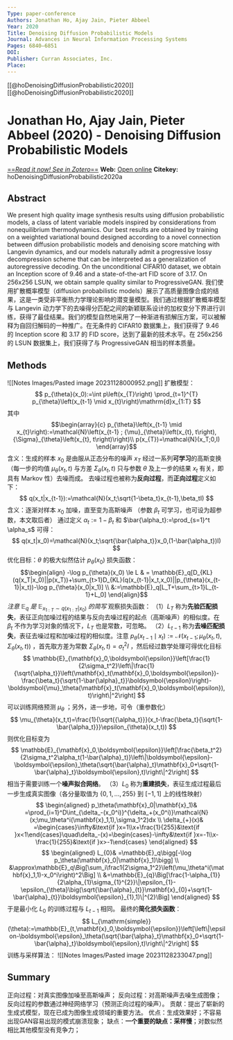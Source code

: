 ```yaml
---
Type: paper-conference
Authors: Jonathan Ho, Ajay Jain, Pieter Abbeel
Year: 2020
Title: Denoising Diffusion Probabilistic Models
Journal: Advances in Neural Information Processing Systems
Pages: 6840–6851
DOI: 
Publisher: Curran Associates, Inc.
Place: 
---
```

[[@hoDenoisingDiffusionProbabilistic2020]][[@hoDenoisingDiffusionProbabilistic2020]]
# Jonathan Ho, Ajay Jain, Pieter Abbeel (2020) - Denoising Diffusion Probabilistic Models

[==_Read it now! See in Zotero_==](zotero://select/items/@hoDenoisingDiffusionProbabilistic2020a)
**Web:** [Open online](https://proceedings.neurips.cc/paper/2020/hash/4c5bcfec8584af0d967f1ab10179ca4b-Abstract.html)
**Citekey:** hoDenoisingDiffusionProbabilistic2020a

## Abstract

We present high quality image synthesis results using diffusion probabilistic models, a class of latent variable models inspired by considerations from nonequilibrium thermodynamics. Our best results are obtained by training on a weighted variational bound designed according to a novel connection between diffusion probabilistic models and denoising score matching with Langevin dynamics, and our models naturally admit a progressive lossy decompression scheme that can be interpreted as a generalization of autoregressive decoding. On the unconditional CIFAR10 dataset, we obtain an Inception score of 9.46 and a state-of-the-art FID score of 3.17. On 256x256 LSUN, we obtain sample quality similar to ProgressiveGAN.
我们使用扩散概率模型（diffusion probabilistic models）展示了高质量图像合成的结果，这是一类受非平衡热力学理论影响的潜变量模型。我们通过根据扩散概率模型与 Langevin 动力学下的去噪得分匹配之间的新颖联系设计的加权变分下界进行训练，获得了最佳结果。我们的模型自然地采用了一种渐进有损解压方案，可以被解释为自回归解码的一种推广。在无条件的 CIFAR10 数据集上，我们获得了 9.46 的 Inception score 和 3.17 的 FID score，达到了最新的技术水平。在 256x256 的 LSUN 数据集上，我们获得了与 ProgressiveGAN 相当的样本质量。

## Methods

![[Notes Images/Pasted image 20231128000952.png]]
扩散模型：
$$
p_{\theta}(x_0):=​\int p\left(x_{T}\right) \prod_{t=1}^{T} p_{\theta}\left(x_{t-1} \mid x_{t}\right)\mathrm{d}x_{1:T}
$$
其中
$$\begin{array}{c}
p_{\theta}\left(x_{t-1} \mid x_{t}\right):=\mathcal{N}\left(x_{t-1} ; {\mu}_{\theta}\left(x_{t}, t\right), {\Sigma}_{\theta}\left(x_{t}, t\right)\right)\\
p(x_{T})=\mathcal{N}(x_T;0,I)
\end{array}$$
含义：生成的样本 $x_0$ 是由服从正态分布的噪声 $x_T$ 经过一系列**可学习**的高斯变换（每一步的均值 ${\mu}_{\theta}\left(x_{t}, t\right)$ 与方差 $\Sigma_{\theta}(x_{t}, t)$ 只与参数 $\theta$ 及上一步的结果 $x_{t}$ 有关，即具有 Markov 性）去噪而成。
去噪过程也被称为**反向过程**，而**正向过程**定义如下：
$$
q(x_t|x_{t-1}):=\mathcal{N}(x_t;\sqrt{1-\beta_t}x_{t-1},\beta_tI)
$$
含义：逐渐对样本 $x_0$ 加噪，直至变为高斯噪声
（参数 $\beta_t$ 可学习，也可设为超参数，本文取后者）
通过定义 $\alpha_t:=1-\beta_t$ 和 $\bar{\alpha_t}:=\prod_{s=1}^t \alpha_s$ 可得：
$$
q(x_t|x_0)=\mathcal{N}(x_t;\sqrt{\bar{\alpha_t}}x_0,(1-\bar{\alpha_t})I)
$$
优化目标：$\theta$ 的极大似然估计 $p_{\theta}(x_0)$
损失函数：
$$\begin{align}
-\log p_{\theta}(x_0) \le L & = \mathbb{E}_q[D_{KL}(q(x_T|x_0)||p(x_T))+\sum_{t>1}D_{KL}(q(x_{t-1}|x_t,x_0)||p_{\theta}(x_{t-1}|x_t))-\log p_{\theta}(x_0|x_1)]
\\
&:=\mathbb{E}_q[L_T+\sum_{t>1}L_{t-1}+L_0]
\end{align}$$
*注意* $\mathbb{E}_q$ *是* $\mathbb{E}_{x_{1:T}\sim q(x_{1:T}|x_0)}$  *的简写*
观察损失函数：
（1）$L_T$ 称为**先验匹配损失**，表征正向加噪过程的结果与反向去噪过程的起点（高斯噪声）的相似度。在 $\beta_t$ 不作为学习对象的情况下，$L_T$ 也是常数，可忽略。
（2）$L_{t-1}$ 称为**去噪匹配损失**，表征去噪过程和加噪过程的相似度。注意 $p_{\theta}\left(x_{t-1} \mid x_{t}\right):=\mathcal{N}\left(x_{t-1} ; {\mu}_{\theta}\left(x_{t}, t\right), {\Sigma}_{\theta}\left(x_{t}, t\right)\right)$ ，首先取方差为常数 ${\Sigma}_{\theta}\left(x_{t}, t\right)=\sigma_t^2 I$ ，然后经过数学处理可得优化目标
$$
\mathbb{E}_{\mathbf{x}_0,\boldsymbol{\epsilon}}\left[\frac{1}{2\sigma_t^2}\left\|\frac{1}{\sqrt{\alpha_t}}\left(\mathbf{x}_t(\mathbf{x}_0,\boldsymbol{\epsilon})-\frac{\beta_t}{\sqrt{1-\bar{\alpha}_t}}\boldsymbol{\epsilon}\right)-\boldsymbol{\mu}_\theta(\mathbf{x}_t(\mathbf{x}_0,\boldsymbol{\epsilon}),t)\right\|^2\right]
$$
可以训练网络预测 $\mu_\theta$ ；另外，进一步地，可令（重参数化）
$$
\mu_{\theta}(x_t,t)=\frac{1}{\sqrt{{\alpha_t}}}(x_t-\frac{\beta_t}{\sqrt{1-\bar{\alpha_t}}}\epsilon_{\theta}(x_t,t))
$$
则优化目标变为
$$
\mathbb{E}_{\mathbf{x}_0,\boldsymbol{\epsilon}}\left[\frac{\beta_t^2}{2\sigma_t^2\alpha_t(1-\bar{\alpha}_t)}\left\|\boldsymbol{\epsilon}-\boldsymbol{\epsilon}_\theta(\sqrt{\bar{\alpha}_t}\mathbf{x}_0+\sqrt{1-\bar{\alpha}_t}\boldsymbol{\epsilon},t)\right\|^2\right]
$$
相当于需要训练一个**噪声拟合网络**。
（3）$L_0$ 称为**重建损失**，表征生成过程最后一步生成真实图像（各分量取值为 $\{0,1,\dots,255\}$ 到 $[-1,1]$ 上的线性映射）
$$
\begin{aligned}
p_\theta(\mathbf{x}_0|\mathbf{x}_1)& =\prod_{i=1}^D\int_{\delta_-(x_0^i)}^{\delta_+(x_0^i)}\mathcal{N}(x;\mu_\theta^i(\mathbf{x}_1,1),\sigma_1^2)dx  \\
\delta_{+}(x)& =\begin{cases}\infty&\text{if }x=1\\x+\frac{1}{255}&\text{if }x<1\end{cases}\quad\delta_-(x)=\begin{cases}-\infty&\text{if }x=-1\\x-\frac{1}{255}&\text{if }x>-1\end{cases} 
\end{aligned}
$$
$$
\begin{aligned}
L_{0}& =\mathbb{E}_q\bigg[-\log p_\theta(\mathbf{x}_0|\mathbf{x}_1)\bigg]  \\
&\approx\mathbb{E}_q\Big[\sum_i\frac1{2\sigma_1^2}\left(\mu_\theta^i(\mathbf{x}_1,1)-x_0^i\right)^2\Big] \\
&=\mathbb{E}_{q}\Big[\frac{1-\alpha_{1}}{2\alpha_{1}\sigma_{1}^{2}}\|\epsilon_{1}-\epsilon_{\theta}\big(\sqrt{\bar{\alpha}_{t}}\mathbf{x}_{0}+\sqrt{1-\bar{\alpha}_{t}}\boldsymbol{\epsilon}_{1},1)\|^{2}\Big]
\end{aligned}
$$
于是最小化 $L_0$ 的训练过程与 $L_{t-1}$ 相同。
最终的**简化损失函数**：
$$
L_{\mathrm{simple}}(\theta):=\mathbb{E}_{t,\mathbf{x}_0,\boldsymbol{\epsilon}}\left[\left\|\epsilon-\boldsymbol{\epsilon}_\theta(\sqrt{\bar{\alpha}_t}\mathbf{x}_0+\sqrt{1-\bar{\alpha}_t}\boldsymbol{\epsilon},t)\right\|^2\right]
$$
训练与采样算法：
![[Notes Images/Pasted image 20231128233047.png]]
## Summary

正向过程：对真实图像加噪至高斯噪声；
反向过程：对高斯噪声去噪生成图像；
反向过程的参数通过神经网络学习（预测正向过程的噪声）。
贡献：提出了崭新的生成式模型，现在已成为图像生成领域的重要方法。
优点：生成效果好；不容易出现GAN容易出现的模式崩溃现象；
缺点：**一个重要的缺点：采样慢**；对数似然相比其他模型没有竞争力；

